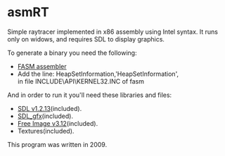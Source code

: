 asmRT
=====

Simple raytracer implemented in x86 assembly using Intel syntax. It runs only on widows, and requires SDL to display graphics.

To generate a binary you need the following:
* [FASM assembler](http://flatassembler.net/)
* Add the line: 
	HeapSetInformation,'HeapSetInformation',\
	in file INCLUDE\API\KERNEL32.INC of fasm

And in order to run it you'll need these libraries and files:
* [SDL v1.2.13](http://www.libsdl.org/)(included).
* [SDL_gfx](http://cms.ferzkopp.net/index.php/software/13-sdl-gfx)(included).
* [Free Image v3.12](http://freeimage.sourceforge.net/)(included).
* Textures(included).

This program was written in 2009.

